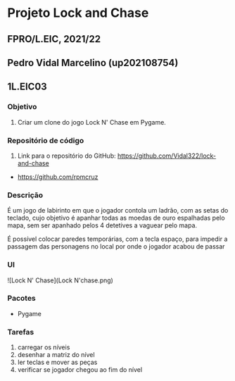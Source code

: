 # Projeto Lock and Chase
## FPRO/L.EIC, 2021/22
## Pedro Vidal Marcelino (up202108754)
## 1L.EIC03

### Objetivo

1. Criar um clone do jogo Lock N' Chase em Pygame.


### Repositório de código

1) Link para o repositório do GitHub: https://github.com/Vidal322/lock-and-chase

- https://github.com/rpmcruz

### Descrição

É um jogo de labirinto em que o jogador contola um ladrão, com as setas do teclado, cujo objetivo é apanhar todas as moedas de ouro espalhadas pelo mapa, sem ser apanhado pelos 4 detetives a vaguear pelo mapa.

É possível colocar paredes temporárias, com a tecla espaço, para impedir a passagem das personagens no local por onde o jogador acabou de passar

### UI

![Lock N' Chase](Lock N'chase.png)

### Pacotes

- Pygame

### Tarefas

1. carregar os níveis
1. desenhar a matriz do nível
1. ler teclas e mover as peças
2. verificar se jogador chegou ao fim do nível
